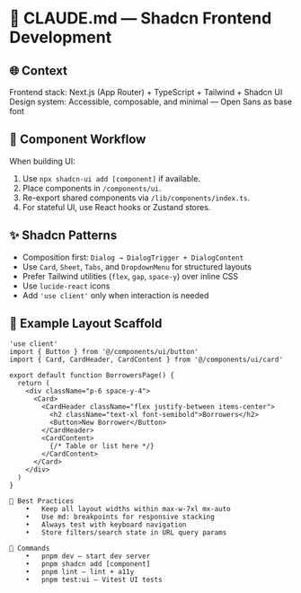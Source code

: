 # 🎨 CLAUDE.md — Shadcn Frontend Development

## 🌐 Context
Frontend stack: Next.js (App Router) + TypeScript + Tailwind + Shadcn UI  
Design system: Accessible, composable, and minimal — Open Sans as base font

## 🧩 Component Workflow
When building UI:
1. Use `npx shadcn-ui add [component]` if available.
2. Place components in `/components/ui`.
3. Re-export shared components via `/lib/components/index.ts`.
4. For stateful UI, use React hooks or Zustand stores.

## ✨ Shadcn Patterns
- Composition first: `Dialog → DialogTrigger + DialogContent`
- Use `Card`, `Sheet`, `Tabs`, and `DropdownMenu` for structured layouts
- Prefer Tailwind utilities (`flex`, `gap`, `space-y`) over inline CSS
- Use `lucide-react` icons
- Add `'use client'` only when interaction is needed

## 🧱 Example Layout Scaffold
```tsx
'use client'
import { Button } from '@/components/ui/button'
import { Card, CardHeader, CardContent } from '@/components/ui/card'

export default function BorrowersPage() {
  return (
    <div className="p-6 space-y-4">
      <Card>
        <CardHeader className="flex justify-between items-center">
          <h2 className="text-xl font-semibold">Borrowers</h2>
          <Button>New Borrower</Button>
        </CardHeader>
        <CardContent>
          {/* Table or list here */}
        </CardContent>
      </Card>
    </div>
  )
}

🧠 Best Practices
	•	Keep all layout widths within max-w-7xl mx-auto
	•	Use md: breakpoints for responsive stacking
	•	Always test with keyboard navigation
	•	Store filters/search state in URL query params

🚀 Commands
	•	pnpm dev — start dev server
	•	pnpm shadcn add [component]
	•	pnpm lint — lint + a11y
	•	pnpm test:ui — Vitest UI tests